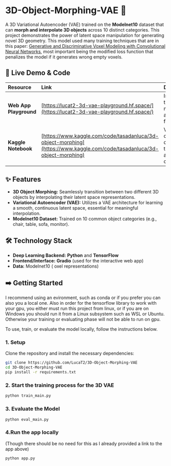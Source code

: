 # 3D-Object-Morphing-VAE 🤖

A 3D Variational Autoencoder (VAE) trained on the **Modelnet10** dataset that can **morph and interpolate 3D objects** across 10 distinct categories. This project demonstrates the power of latent space manipulation for generating novel 3D geometry. This model used many training techniques that are in this paper: [Generative and Discriminative Voxel Modeling with Convolutional Neural Networks](https://arxiv.org/abs/1608.04236), most important being the modified loss function that penalizes the model if it generates wrong empty voxels.

## 🚀 Live Demo & Code

| Resource | Link | Description |
| :--- | :--- | :--- |
| **Web App Playground** | [https://lucat2-3d-vae-playground.hf.space/](https://lucat2-3d-vae-playground.hf.space/) | Interact with the trained model using a **Gradio** frontend. |
| **Kaggle Notebook** | [https://www.kaggle.com/code/tasadanluca/3d-object-morphing](https://www.kaggle.com/code/tasadanluca/3d-object-morphing) | View the complete development, training, and analysis code. |

## ✨ Features

* **3D Object Morphing:** Seamlessly transition between two different 3D objects by interpolating their latent space representations.
* **Variational Autoencoder (VAE):** Utilizes a VAE architecture for learning a smooth, continuous latent space, essential for meaningful interpolation.
* **Modelnet10 Dataset:** Trained on 10 common object categories (e.g., chair, table, sofa, monitor).

## 🛠️ Technology Stack

* **Deep Learning Backend:** **Python** and **TensorFlow**
* **Frontend/Interface:** **Gradio** (used for the interactive web app)
* **Data:** Modelnet10 ( oxel representations)

## ➡️ Getting Started

I recommend using an evironment, such as conda or if you prefer you can also you a local one. Also in order for the tensorflow library to work with your gpu, you either must
run this project from linux, or if you are on Windows you should run it from a Linux subsystem such as WSL or Ubuntu. Otherwise your training or evaluating phase will not be able to run on gpu.

To use, train, or evaluate the model locally, follow the instructions below. 

### 1. Setup

Clone the repository and install the necessary dependencies:

```bash
git clone https://github.com/LucaT2/3D-Object-Morphing-VAE
cd 3D-Object-Morphing-VAE
pip install -r requirements.txt
```

### 2. Start the training process for the 3D VAE
```bash
python train_main.py
```
### 3. Evaluate the Model
```bash
python eval_main.py
```

### 4.Run the app locally 
(Though there should be no need for this as I already provided a link to the app above)
```bash
python app.py
```
